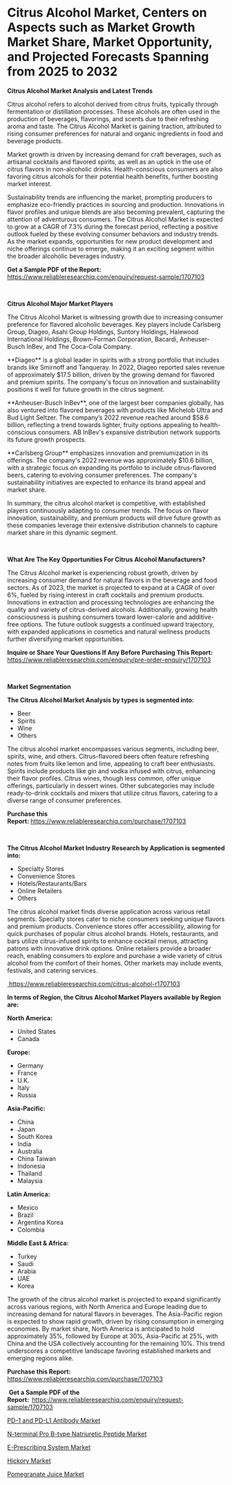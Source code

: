 <p><h1>Citrus Alcohol Market, Centers on Aspects such as Market Growth Market Share, Market Opportunity, and Projected Forecasts Spanning from 2025 to 2032</h1></p><p><strong>Citrus Alcohol Market Analysis and Latest Trends</strong></p>
<p><p>Citrus alcohol refers to alcohol derived from citrus fruits, typically through fermentation or distillation processes. These alcohols are often used in the production of beverages, flavorings, and scents due to their refreshing aroma and taste. The Citrus Alcohol Market is gaining traction, attributed to rising consumer preferences for natural and organic ingredients in food and beverage products. </p><p>Market growth is driven by increasing demand for craft beverages, such as artisanal cocktails and flavored spirits, as well as an uptick in the use of citrus flavors in non-alcoholic drinks. Health-conscious consumers are also favoring citrus alcohols for their potential health benefits, further boosting market interest.</p><p>Sustainability trends are influencing the market, prompting producers to emphasize eco-friendly practices in sourcing and production. Innovations in flavor profiles and unique blends are also becoming prevalent, capturing the attention of adventurous consumers. The Citrus Alcohol Market is expected to grow at a CAGR of 7.3% during the forecast period, reflecting a positive outlook fueled by these evolving consumer behaviors and industry trends. As the market expands, opportunities for new product development and niche offerings continue to emerge, making it an exciting segment within the broader alcoholic beverages industry.</p></p>
<p><strong>Get a Sample PDF of the Report:&nbsp;</strong> <a href="https://www.reliableresearchiq.com/enquiry/request-sample/1707103?utm_campaign=2333&utm_medium=2&utm_source=Github&utm_content=ia&utm_term=07042025&utm_id=citrus-alcohol">https://www.reliableresearchiq.com/enquiry/request-sample/1707103</a></p>
<p>&nbsp;</p>
<p><strong>Citrus Alcohol Major Market Players</strong></p>
<p><p>The Citrus Alcohol Market is witnessing growth due to increasing consumer preference for flavored alcoholic beverages. Key players include Carlsberg Group, Diageo, Asahi Group Holdings, Suntory Holdings, Halewood International Holdings, Brown-Forman Corporation, Bacardi, Anheuser-Busch InBev, and The Coca-Cola Company.</p><p>**Diageo** is a global leader in spirits with a strong portfolio that includes brands like Smirnoff and Tanqueray. In 2022, Diageo reported sales revenue of approximately $17.5 billion, driven by the growing demand for flavored and premium spirits. The company's focus on innovation and sustainability positions it well for future growth in the citrus segment.</p><p>**Anheuser-Busch InBev**, one of the largest beer companies globally, has also ventured into flavored beverages with products like Michelob Ultra and Bud Light Seltzer. The company’s 2022 revenue reached around $58.6 billion, reflecting a trend towards lighter, fruity options appealing to health-conscious consumers. AB InBev's expansive distribution network supports its future growth prospects.</p><p>**Carlsberg Group** emphasizes innovation and premiumization in its offerings. The company's 2022 revenue was approximately $10.6 billion, with a strategic focus on expanding its portfolio to include citrus-flavored beers, catering to evolving consumer preferences. The company's sustainability initiatives are expected to enhance its brand appeal and market share.</p><p>In summary, the citrus alcohol market is competitive, with established players continuously adapting to consumer trends. The focus on flavor innovation, sustainability, and premium products will drive future growth as these companies leverage their extensive distribution channels to capture market share in this dynamic segment.</p></p>
<p>&nbsp;</p>
<p><strong>What Are The Key Opportunities For Citrus Alcohol Manufacturers?</strong></p>
<p><p>The Citrus Alcohol market is experiencing robust growth, driven by increasing consumer demand for natural flavors in the beverage and food sectors. As of 2023, the market is projected to expand at a CAGR of over 6%, fueled by rising interest in craft cocktails and premium products. Innovations in extraction and processing technologies are enhancing the quality and variety of citrus-derived alcohols. Additionally, growing health consciousness is pushing consumers toward lower-calorie and additive-free options. The future outlook suggests a continued upward trajectory, with expanded applications in cosmetics and natural wellness products further diversifying market opportunities.</p></p>
<p><strong>Inquire or Share Your Questions If Any Before Purchasing This Report:</strong> <a href="https://www.reliableresearchiq.com/enquiry/pre-order-enquiry/1707103?utm_campaign=2333&utm_medium=2&utm_source=Github&utm_content=ia&utm_term=07042025&utm_id=citrus-alcohol">https://www.reliableresearchiq.com/enquiry/pre-order-enquiry/1707103</a></p>
<p>&nbsp;</p>
<p><strong>Market Segmentation</strong></p>
<p><strong>The Citrus Alcohol Market Analysis by types is segmented into:</strong></p>
<p><ul><li>Beer</li><li>Spirits</li><li>Wine</li><li>Others</li></ul></p>
<p><p>The citrus alcohol market encompasses various segments, including beer, spirits, wine, and others. Citrus-flavored beers often feature refreshing notes from fruits like lemon and lime, appealing to craft beer enthusiasts. Spirits include products like gin and vodka infused with citrus, enhancing their flavor profiles. Citrus wines, though less common, offer unique offerings, particularly in dessert wines. Other subcategories may include ready-to-drink cocktails and mixers that utilize citrus flavors, catering to a diverse range of consumer preferences.</p></p>
<p><strong>Purchase this Report:&nbsp;</strong><a href="https://www.reliableresearchiq.com/purchase/1707103?utm_campaign=2333&utm_medium=2&utm_source=Github&utm_content=ia&utm_term=07042025&utm_id=citrus-alcohol">https://www.reliableresearchiq.com/purchase/1707103</a></p>
<p>&nbsp;</p>
<p><strong>The Citrus Alcohol Market Industry Research by Application is segmented into:</strong></p>
<p><ul><li>Specialty Stores</li><li>Convenience Stores</li><li>Hotels/Restaurants/Bars</li><li>Online Retailers</li><li>Others</li></ul></p>
<p><p>The citrus alcohol market finds diverse application across various retail segments. Specialty stores cater to niche consumers seeking unique flavors and premium products. Convenience stores offer accessibility, allowing for quick purchases of popular citrus alcohol brands. Hotels, restaurants, and bars utilize citrus-infused spirits to enhance cocktail menus, attracting patrons with innovative drink options. Online retailers provide a broader reach, enabling consumers to explore and purchase a wide variety of citrus alcohol from the comfort of their homes. Other markets may include events, festivals, and catering services.</p></p>
<p><a href="https://www.reliableresearchiq.com/citrus-alcohol-r1707103?utm_campaign=2333&utm_medium=2&utm_source=Github&utm_content=ia&utm_term=07042025&utm_id=citrus-alcohol">&nbsp;https://www.reliableresearchiq.com/citrus-alcohol-r1707103</a></p>
<p><strong>In terms of Region, the Citrus Alcohol Market Players available by Region are:</strong></p>
<p>
    <p> <strong> North America: </strong>
        <ul>
            <li>United States</li>
            <li>Canada</li>
        </ul>
        </p> 
    <p> <strong> Europe: </strong>
        <ul>
            <li>Germany</li>
            <li>France</li>
            <li>U.K.</li>
            <li>Italy</li>
            <li>Russia</li>
        </ul>
        </p> 
    <p> <strong> Asia-Pacific: </strong>
        <ul>
            <li>China</li>
            <li>Japan</li>
            <li>South Korea</li>
            <li>India</li>
            <li>Australia</li>
            <li>China Taiwan</li>
            <li>Indonesia</li>
            <li>Thailand</li>
            <li>Malaysia</li>
        </ul>
        </p> 
    <p> <strong> Latin America: </strong>
        <ul>
            <li>Mexico</li>
            <li>Brazil</li>
            <li>Argentina Korea</li>
            <li>Colombia</li>
        </ul>
        </p> 
    <p> <strong> Middle East & Africa: </strong>
        <ul>
            <li>Turkey</li>
            <li>Saudi</li>
            <li>Arabia</li>
            <li>UAE</li>
            <li>Korea</li>
        </ul>
    </p>
    </p>
<p><p>The growth of the citrus alcohol market is projected to expand significantly across various regions, with North America and Europe leading due to increasing demand for natural flavors in beverages. The Asia-Pacific region is expected to show rapid growth, driven by rising consumption in emerging economies. By market share, North America is anticipated to hold approximately 35%, followed by Europe at 30%, Asia-Pacific at 25%, with China and the USA collectively accounting for the remaining 10%. This trend underscores a competitive landscape favoring established markets and emerging regions alike.</p></p>
<p><strong>Purchase this Report: </strong><a href="https://www.reliableresearchiq.com/purchase/1707103?utm_campaign=2333&utm_medium=2&utm_source=Github&utm_content=ia&utm_term=07042025&utm_id=citrus-alcohol">https://www.reliableresearchiq.com/purchase/1707103</a></p>
<p>&nbsp;<strong>Get a Sample PDF of the Report:&nbsp;&nbsp;</strong><a href="https://www.reliableresearchiq.com/enquiry/request-sample/1707103?utm_campaign=2333&utm_medium=2&utm_source=Github&utm_content=ia&utm_term=07042025&utm_id=citrus-alcohol">https://www.reliableresearchiq.com/enquiry/request-sample/1707103</a></p>
<p><strong></strong></p>
<p><p><a href="https://www.linkedin.com/pulse/pd-1-pd-l1-antibody-market-trend-analysis-forecasts-dzvpe?utm_campaign=2333&utm_medium=2&utm_source=Github&utm_content=ia&utm_term=07042025&utm_id=citrus-alcohol">PD-1 and PD-L1 Antibody Market</a></p><p><a href="https://www.linkedin.com/pulse/n-terminal-pro-b-type-natriuretic-peptide-marketanticipated-ykrfe?utm_campaign=2333&utm_medium=2&utm_source=Github&utm_content=ia&utm_term=07042025&utm_id=citrus-alcohol">N-terminal Pro B-type Natriuretic Peptide Market</a></p><p><a href="https://www.linkedin.com/pulse/growth-projections-e-prescribing-system-market-in-depth-uxy0e?utm_campaign=2333&utm_medium=2&utm_source=Github&utm_content=ia&utm_term=07042025&utm_id=citrus-alcohol">E-Prescribing System Market</a></p><p><a href="https://github.com/bawksmaedamu/Market-Research-Report-List-1/blob/main/hickory-market.md?utm_campaign=2333&utm_medium=2&utm_source=Github&utm_content=ia&utm_term=07042025&utm_id=citrus-alcohol">Hickory Market</a></p><p><a href="https://github.com/marfosamiko7/Market-Research-Report-List-1/blob/main/pomegranate-juice-market.md?utm_campaign=2333&utm_medium=2&utm_source=Github&utm_content=ia&utm_term=07042025&utm_id=citrus-alcohol">Pomegranate Juice Market</a></p></p>